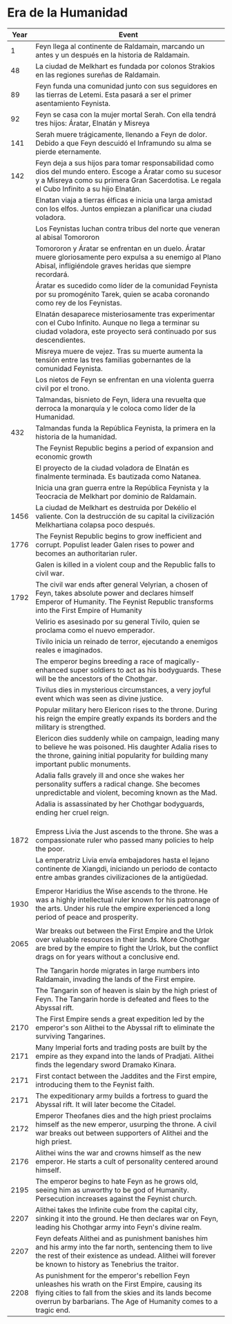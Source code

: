 # Era de la Humanidad

| Year | Event                                                        |
| ---- | ------------------------------------------------------------ |
| 1    | Feyn llega al continente de Raldamain, marcando un antes y un después en la historia de Raldamain. |
| 48   | La ciudad de Melkhart es fundada por colonos Strakios en las regiones sureñas de Raldamain. |
| 89   | Feyn funda una comunidad junto con sus seguidores en las tierras de Letemi. Esta pasará a ser el primer asentamiento Feynista. |
| 92   | Feyn se casa con la mujer mortal Serah. Con ella tendrá tres hijos: Áratar, Elnatán y Misreya |
| 141  | Serah muere trágicamente, llenando a Feyn de dolor. Debido a que Feyn descuidó el Inframundo su alma se pierde eternamente. |
| 142  | Feyn deja a sus hijos para tomar responsabilidad como dios del mundo entero. Escoge a Áratar como su sucesor y a Misreya como su primera Gran Sacerdotisa. Le regala el Cubo Infinito a su hijo Elnatán. |
|      | Elnatan viaja a tierras élficas e inicia una larga amistad con los elfos. Juntos empiezan a planificar una ciudad voladora. |
|      | Los Feynistas luchan contra tribus del norte que veneran al abisal Tomororon |
|      | Tomororon y Áratar se enfrentan en un duelo. Áratar muere gloriosamente pero expulsa a su enemigo al Plano Abisal, infligiéndole graves heridas que siempre recordará. |
|      | Áratar es sucedido como líder de la comunidad Feynista por su promogénito Tarek, quien se acaba coronando como rey de los Feynistas. |
|      | Elnatán desaparece misteriosamente tras experimentar con el Cubo Infinito. Aunque no llega a terminar su ciudad voladora, este proyecto será continuado por sus descendientes. |
|      | Misreya muere de vejez. Tras su muerte aumenta la tensión entre las tres familias gobernantes de la comunidad Feynista. |
|      | Los nietos de Feyn se enfrentan en una violenta guerra civil por el trono. |
|      | Talmandas, bisnieto de Feyn, lidera una revuelta que derroca la monarquía y le coloca como líder de la Humanidad. |
| 432  | Talmandas funda la República Feynista, la primera en la historia de la humanidad. |
|      | The Feynist Republic begins a period of expansion and economic growth |
|      | El proyecto de la ciudad voladora de Elnatán es finalmente terminada. Es bautizada como Natanea. |
|      | Inicia una gran guerra entre la República Feynista y la Teocracia de Melkhart por dominio de Raldamain. |
| 1456 | La ciudad de Melkhart es destruida por Dekélio el valiente. Con la destrucción de su capital la civilización Melkhartiana colapsa poco después. |
| 1776 | The Feynist Republic begins to grow inefficient and corrupt. Populist leader Galen rises to power and becomes an authoritarian ruler. |
|      | Galen is killed in a violent coup and the Republic falls to civil war. |
| 1792 | The civil war ends after general Velyrian, a chosen of Feyn, takes absolute power and declares himself Emperor of Humanity. The Feynist Republic transforms into the First Empire of Humanity |
|      | Velirio es asesinado por su general Tívilo, quien se proclama como el nuevo emperador. |
|      | Tívilo inicia un reinado de terror, ejecutando a enemigos reales e imaginados. |
|      | The emperor begins breeding a race of magically-enhanced super soldiers to act as his bodyguards. These will be the ancestors of the Chothgar. |
|      | Tivilus dies in mysterious circumstances, a very joyful event which was seen as divine justice. |
|      | Popular military hero Elericon rises to the throne. During his reign the empire greatly expands its borders and the military is strengthed. |
|      | Elericon dies suddenly while on campaign, leading many to believe he was poisoned. His daughter Adalia rises to the throne, gaining initial popularity for building many important public monuments. |
|      | Adalia falls gravely ill and once she wakes her personality suffers a radical change. She becomes unpredictable and violent, becoming known as the Mad. |
|      | Adalia is assassinated by her Chothgar bodyguards, ending her cruel reign. |
|      |                                                              |
|      |                                                              |
|      |                                                              |
| 1872 | Empress Livia the Just ascends to the throne. She was a compassionate ruler who passed many policies to help the poor. |
|      | La emperatriz Livia envía embajadores hasta el lejano continente de Xiangdi, iniciando un periodo de contacto entre ambas grandes civilizaciones de la antigüedad. |
|      |                                                              |
| 1930 | Emperor Haridius the Wise ascends to the throne. He was a highly intellectual ruler known for his patronage of the arts. Under his rule the empire experienced a long period of peace and prosperity. |
|      |                                                              |
| 2065 | War breaks out between the First Empire and the Urlok over valuable resources in their lands. More Chothgar are bred by the empire to fight the Urlok, but the conflict drags on for years without a conclusive end. |
|      |                                                              |
|      | The Tangarin horde migrates in large numbers into Raldamain, invading the lands of the First empire. |
|      | The Tangarin son of heaven is slain by the high priest of Feyn. The Tangarin horde is defeated and flees to the Abyssal rift. |
| 2170 | The First Empire sends a great expedition led by the emperor's son Alithei to the Abyssal rift to eliminate the surviving Tangarines. |
| 2171 | Many Imperial forts and trading posts are built by the empire as they expand into the lands of Pradjati. Alithei finds the legendary sword Dramako Kinara. |
| 2171 | First contact between the Jaddites and the First empire, introducing them to the Feynist faith. |
| 2171 | The expeditionary army builds a fortress to guard the Abyssal rift. It will later become the Citadel. |
| 2172 | Emperor Theofanes dies and the high priest proclaims himself as the new emperor, usurping the throne. A civil war breaks out between supporters of Alithei and the high priest. |
| 2176 | Alithei wins the war and crowns himself as the new emperor. He starts a cult of personality centered around himself. |
| 2195 | The emperor begins to hate Feyn as he grows old, seeing him as unworthy to be god of Humanity. Persecution increases against the Feynist church. |
| 2207 | Alithei takes the Infinite cube from the capital city, sinking it into the ground. He then declares war on Feyn, leading his Chothgar army into Feyn's divine realm. |
| 2207 | Feyn defeats Alithei and as punishment banishes him and his army into the far north, sentencing them to live the rest of their existence as undead. Alithei will forever be known to history as Tenebrius the traitor. |
| 2208 | As punishment for the emperor's rebellion Feyn unleashes his wrath on the First Empire, causing its flying cities to fall from the skies and its lands become overrun by barbarians. The Age of Humanity comes to a tragic end. |